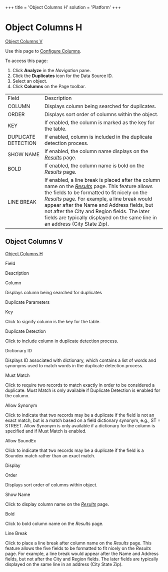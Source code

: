 +++
title = 'Object Columns H'
solution = 'Platform'
+++

# Object Columns H

[Object Columns V](#Object_Columns_V)

<div class="use">

Use this page to [Configure
Columns](../Use_Cases/Configure_Columns.htm).

</div>

To access this page:

1.  Click **Analyze** in the *Navigation* pane.
2.  Click the **Duplicates** icon for the Data Source ID.
3.  Select an object.
4.  Click **Columns** on the Page
toolbar.

|                     |                                                                                                                                                                                                                                                                                                                                                                                                  |
| ------------------- | ------------------------------------------------------------------------------------------------------------------------------------------------------------------------------------------------------------------------------------------------------------------------------------------------------------------------------------------------------------------------------------------------ |
| Field               | Description                                                                                                                                                                                                                                                                                                                                                                                      |
| COLUMN              | Displays column being searched for duplicates.                                                                                                                                                                                                                                                                                                                                                   |
| ORDER               | Displays sort order of columns within the object.                                                                                                                                                                                                                                                                                                                                                |
| KEY                 | If enabled, the column is marked as the key for the table.                                                                                                                                                                                                                                                                                                                                       |
| DUPLICATE DETECTION | If enabled, column is included in the duplicate detection process.                                                                                                                                                                                                                                                                                                                               |
| SHOW NAME           | If enabled, the column name displays on the *[Results](Results.htm)* page.                                                                                                                                                                                                                                                                                                                       |
| BOLD                | If enabled, the column name is bold on the *Results* page.                                                                                                                                                                                                                                                                                                                                       |
| LINE BREAK          | If enabled, a line break is placed after the column name on the *[Results](Results.htm)* page. This feature allows the fields to be formatted to fit nicely on the *Results* page. For example, a line break would appear after the Name and Address fields, but not after the City and Region fields. The later fields are typically displayed on the same line in an address (City State Zip). |

## <span id="Object_Columns_V"></span>Object Columns V

[Object Columns H](#)

Field

Description

Column

Displays column being searched for duplicates

Duplicate Parameters

Key

Click to signify column is the key for the table.

Duplicate Detection

Click to include column in duplicate detection process.

Dictionary ID

Displays ID associated with dictionary, which contains a list of words
and synonyms used to match words in the duplicate detection process.

Must Match

Click to require two records to match exactly in order to be considered
a duplicate. Must Match is only available if Duplicate Detection is
enabled for the column.

Allow Synonym

Click to indicate that two records may be a duplicate if the field is
not an exact match, but is a match based on a field dictionary synonym,
e.g., ST = STREET. Allow Synonym is only available if a dictionary for
the column is specified and if Must Match is enabled.

Allow SoundEx

Click to indicate that two records may be a duplicate if the field is a
Soundex match rather than an exact match.

Display

Order

Displays sort order of columns within object.

Show Name

Click to display column name on the *[Results](Results.htm)* page.

Bold

Click to bold column name on the *Results* page.

Line Break

Click to place a line break after column name on the *Results* page.
This feature allows the five fields to be formatted to fit nicely on the
*Results* page. For example, a line break would appear after the Name
and Address fields, but not after the City and Region fields. The later
fields are typically displayed on the same line in an address (City
State Zip).
